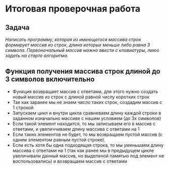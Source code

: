 # Итоговая проверочная работа #
## Задача ##
*Написать программу, которая из имеющегося массива строк формирует массив из строк, длина которых меньше либо равна 3 символа. Первоначальный массив можно ввести с клавиатуры, лиюо задать на старте алгоритма.*

## Функция получения массива строк длиной до 3 символов включительно ##
* Функция возвращает массив с ответами, для этого нужно создать новый массив из строк с длиной равной числу коротких строк
* Так как заранее мы не знаем число  таких строк, создадим массив с 1 строкой
* Запускаем цикл и внутри цикла сравневаем длину каждой строки в заданном изначально массиве с нашим условием (до 3х символов)
* Если такой элемент находится, то мы записываем его в массив с ответами, и увеличчиваем длину массива с ответами на 1
* Если таких элементов не будет, то мы возвращаем пустой массив (с одним элементом равным пустой строке).
* Если есть хотя бы одна подходящая строка, то мы уменьшаем длину массива с ответами на 1 (так как ранее мы в предыдущем цикле увеличивали данный массив, но выделеной памятью под элемент не воспользовались) и возвращаем массив с ответами


